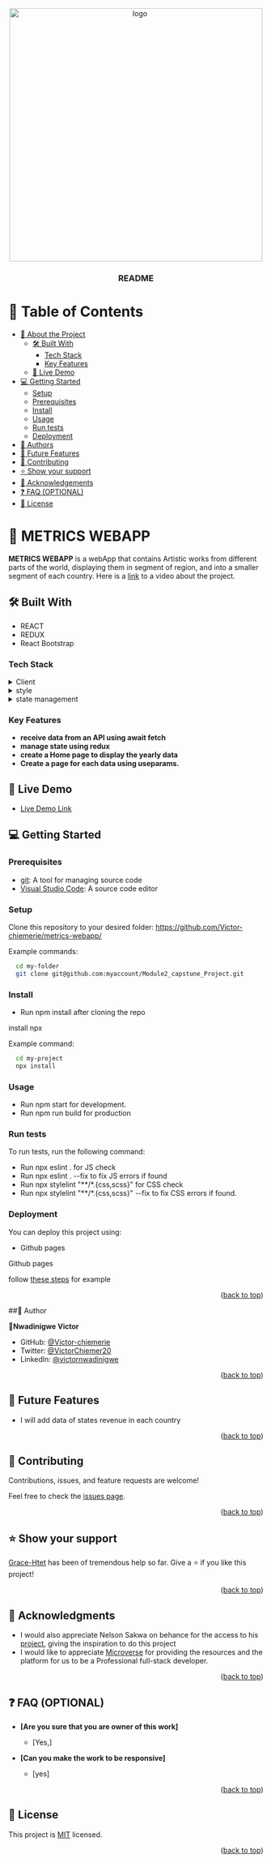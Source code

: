 <a name="readme-top"></a>


<div align="center">
  <img src="https://media4.giphy.com/media/141SYPuWxcNd0Q/giphy.gif" alt="logo" width="500"  height="auto" />
  <br/>

  <h3><b>README</b></h3>

</div>

# 📗 Table of Contents

- [📖 About the Project](#about-project)
  - [🛠 Built With](#built-with)
    - [Tech Stack](#tech-stack)
    - [Key Features](#key-features)
  - [🚀 Live Demo](#live-demo)
- [💻 Getting Started](#getting-started)
  - [Setup](#setup)
  - [Prerequisites](#prerequisites)
  - [Install](#install)
  - [Usage](#usage)
  - [Run tests](#run-tests)
  - [Deployment](#triangular_flag_on_post-deployment)
- [👥 Authors](#authors)
- [🔭 Future Features](#future-features)
- [🤝 Contributing](#contributing)
- [⭐️ Show your support](#support)
- [🙏 Acknowledgements](#acknowledgements)
- [❓ FAQ (OPTIONAL)](#faq)
- [📝 License](#license)


# 📖 METRICS WEBAPP  <a name="about-project"></a>

**METRICS WEBAPP** is a webApp that contains Artistic works from different parts of the world, displaying them in segment of region, and into a smaller segment of each country. Here is a [link](https://www.loom.com/share/c10beb4cac2d4135abba57a2908d0f53) to a video about the project.

## 🛠 Built With <a name="built-with"></a>
- REACT
- REDUX
- React Bootstrap

### Tech Stack <a name="tech-stack"></a>

 <details>
  <summary>Client</summary>
  <ul>
    <li><a href="https:/reactjs.com/">REACTJS</a></li>
  </ul>
</details> 
<details>
  <summary>style</summary>
  <ul>
    <li><a href="https://getbootstrap.com/docs/4.0/getting-started/introduction/">React Bootstrap</a></li>
    <li><a href="https://sass-lang.com/">SASS</a></li>
  </ul>
</details>

<details>
<summary>state management</summary>
  <ul>
    <li><a href="https://redux.js.org/introduction/getting-started">REDUXJS</a></li>
  </ul>
</details>


### Key Features <a name="key-features"></a>


- **receive data from an API using await fetch**
- **manage state using redux**
- **create a Home page to display the yearly data**
- **Create a page for each data using useparams.**




## 🚀 Live Demo <a name="live-demo"></a>
- [Live Demo Link](https://global-art.onrender.com)


## 💻 Getting Started <a name="getting-started"></a>


### Prerequisites

- [git](https://git-scm.com/downloads): A tool for managing source code
- [Visual Studio Code](https://code.visualstudio.com/): A source code editor


### Setup

Clone this repository to your desired folder:
https://github.com/Victor-chiemerie/metrics-webapp/


Example commands:

```sh
  cd my-folder
  git clone git@github.com:myaccount/Module2_capstune_Project.git
```

### Install

- Run npm install after cloning the repo

install npx

Example command:

```sh
  cd my-project
  npx install
```

### Usage

- Run npm start for development. 
- Run npm run build for production


### Run tests

To run tests, run the following command:
- Run npx eslint . for JS check
- Run npx eslint . --fix to fix JS errors if found
- Run npx stylelint "**/*.{css,scss}" for CSS check
- Run npx stylelint "**/*.{css,scss}" --fix to fix CSS errors if found.


### Deployment

You can deploy this project using:
- Github pages

Github pages

<p>follow <a href="https://www.w3schools.com/git/git_remote_pages.asp?remote=github">these steps</a> for example</p>


<p align="right">(<a href="#readme-top">back to top</a>)</p>


##👥 Author <a name="authors"></a>

👤**Nwadinigwe Victor**

- GitHub: [@Victor-chiemerie](https://github.com/Victor-chiemerie/)
- Twitter: [@VictorChiemer20](https://twitter.com/VictorChiemer20)
- LinkedIn: [@victornwadinigwe](https://www.linkedin.com/in/victornwadinigwe/)


<p align="right">(<a href="#readme-top">back to top</a>)</p>


## 🔭 Future Features <a name="future-features"></a>
- I will add data of states revenue in each country


<p align="right">(<a href="#readme-top">back to top</a>)</p>


## 🤝 Contributing <a name="contributing"></a>

Contributions, issues, and feature requests are welcome!

Feel free to check the [issues page](../../issues/).

<p align="right">(<a href="#readme-top">back to top</a>)</p>


## ⭐️ Show your support <a name="support"></a>

[Grace-Htet](https://github.com/GraceHtet) has been of tremendous help so far.
Give a ⭐️ if you like this project!

<p align="right">(<a href="#readme-top">back to top</a>)</p>


## 🙏 Acknowledgments <a name="acknowledgements"></a>
- I would also appreciate Nelson Sakwa on behance for the access to his [project](https://www.behance.net/gallery/31579789/Ballhead-App-(Free-PSDs)), giving the inspiration to do this project
- I would like to appreciate [Microverse](https://www.microverse.org/) for providing the resources and the platform for us to be a Professional full-stack developer.

<p align="right">(<a href="#readme-top">back to top</a>)</p>


## ❓ FAQ (OPTIONAL) <a name="faq"></a>

- **[Are you sure that you are owner of this work]**

  - [Yes,]

- **[Can you make the work to be responsive]**

  - [yes]


<p align="right">(<a href="#readme-top">back to top</a>)</p>


## 📝 License <a name="license"></a>

This project is [MIT](LICENSE) licensed.

<p align="right">(<a href="#readme-top">back to top</a>)</p>
